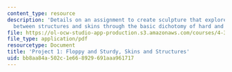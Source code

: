 ```yaml
---
content_type: resource
description: 'Details on an assignment to create sculpture that explores the relationship
  between structures and skins through the basic dichotomy of hard and soft. '
file: https://ol-ocw-studio-app-production.s3.amazonaws.com/courses/4-322-introduction-to-sculpture-fall-2003/bb8aa84a502c1e668929691aaa961717_pro1fall03.pdf
file_type: application/pdf
resourcetype: Document
title: 'Project 1: Floppy and Sturdy, Skins and Structures'
uid: bb8aa84a-502c-1e66-8929-691aaa961717
---
```


